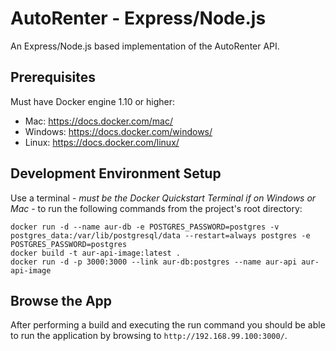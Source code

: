 # AutoRenter - Express/Node.js #

An Express/Node.js based implementation of the AutoRenter API.

## Prerequisites ##

Must have Docker engine 1.10 or higher:

* Mac: https://docs.docker.com/mac/
* Windows: https://docs.docker.com/windows/
* Linux: https://docs.docker.com/linux/

## Development Environment Setup ##

Use a terminal - *must be the Docker Quickstart Terminal if on Windows or Mac* - to run the following commands from the project's root directory:

```
docker run -d --name aur-db -e POSTGRES_PASSWORD=postgres -v postgres_data:/var/lib/postgresql/data --restart=always postgres -e POSTGRES_PASSWORD=postgres
docker build -t aur-api-image:latest .
docker run -d -p 3000:3000 --link aur-db:postgres --name aur-api aur-api-image
```

## Browse the App

After performing a build and executing the run command you should be able to run the application by browsing to `http://192.168.99.100:3000/`.
